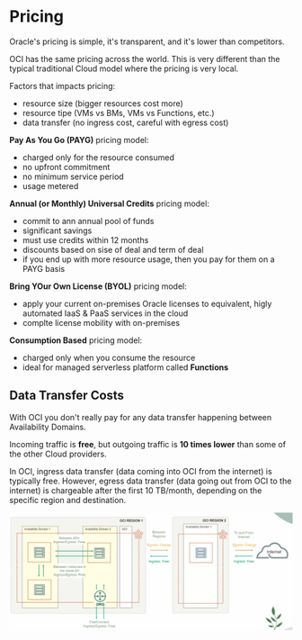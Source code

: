 # Pricing

Oracle's pricing is simple, it's transparent, and it's lower than competitors. 

OCI has the same pricing across the world. This is very different than the typical traditional Cloud model where the pricing is very local. 

Factors that impacts pricing:
- resource size (bigger resources cost more)
- resource tipe (VMs vs BMs, VMs vs Functions, etc.)
- data transfer (no ingress cost, careful with egress cost)

**Pay As You Go (PAYG)** pricing model:
- charged only for the resource consumed
- no upfront commitment
- no minimum service period
- usage metered

**Annual (or Monthly) Universal Credits** pricing model:
- commit to ann annual pool of funds
- significant savings
- must use credits within 12 months
- discounts based on sise of deal and term of deal
- if you end up with more resource usage, then you pay for them on a PAYG basis

**Bring YOur Own License (BYOL)** pricing model:
- apply your current on-premises Oracle licenses to equivalent, higly automated IaaS & PaaS services in the cloud
- complte license mobility with on-premises

**Consumption Based** pricing model:
- charged only when you consume the resource
- ideal for managed serverless platform called **Functions**

## Data Transfer Costs

With OCI you don't really pay for any data transfer happening between Availability Domains. 

Incoming traffic is **free**, but outgoing traffic is **10 times lower** than some of the other Cloud providers. 

In OCI, ingress data transfer (data coming into OCI from the internet) is typically free. However, egress data transfer (data going out from OCI to the internet) is chargeable after the first 10 TB/month, depending on the specific region and destination.

![Data Trasnfer Costs](../images/data_transfer_costs.png)